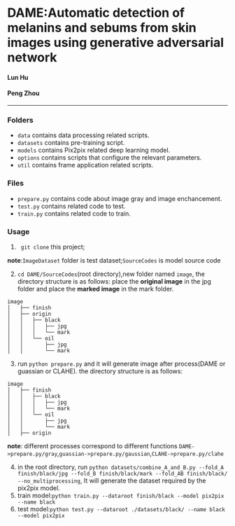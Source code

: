 # DAME:Automatic detection of melanins and sebums from skin images using generative adversarial network
#### Lun Hu
#### Peng Zhou
----
### Folders
* `data` contains data processing related scripts.
* `datasets` contains pre-training script.
* `models` contains Pix2pix related deep learning model.
* `options` contains scripts that configure the relevant parameters.
* `util` contains frame application related scripts.
### Files
* `prepare.py` contains code about image gray and image enchancement.
* `test.py` contains related code to test.
* `train.py` contains related code to train.

### Usage
1. ` git clone` this project;

**note**:`ImageDataset` folder is test dataset;`SourceCodes` is model source code

2. `cd DAME/SourceCodes`(root directory),new folder named `image`, the directory structure is as follows:
place the **original image** in the jpg folder and place the **marked image** in the mark folder.
```
image
│   ├── finish
│   ├── origin
│   │   ├── black
│   │   │   ├── jpg
│   │   │   └── mark
│   │   └── oil
│   │       ├── jpg
│   │       └── mark 
```
3. run `python prepare.py` and it will generate image after process(DAME or guassian or CLAHE). the directory structure is as follows:
```
image
│   ├── finish
│   │   ├── black
│   │   │   ├── jpg
│   │   │   └── mark
│   │   └── oil
│   │       ├── jpg
│   │       └── mark
│   ├── origin
```
**note**: different processes correspond to different functions `DAME->prepare.py/gray`,`guassian->prepare.py/gaussian`,`CLAHE->prepare.py/clahe`

4. in the root directory, run `python datasets/combine_A_and_B.py --fold_A finish/black/jpg --fold_B finish/black/mark --fold_AB finish/black/ --no_multiprocessing`, It will generate the dataset required by the pix2pix model.
5. train model:`python train.py --dataroot finish/black --model pix2pix --name black`
6. test model:`python test.py --dataroot ./datasets/black/ --name black --model pix2pix`
